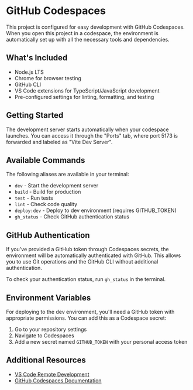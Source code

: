 # GitHub Codespaces

This project is configured for easy development with GitHub Codespaces. When you open this project in a codespace, the environment is automatically set up with all the necessary tools and dependencies.

## What's Included

- Node.js LTS
- Chrome for browser testing
- GitHub CLI
- VS Code extensions for TypeScript/JavaScript development
- Pre-configured settings for linting, formatting, and testing

## Getting Started

The development server starts automatically when your codespace launches. You can access it through the "Ports" tab, where port 5173 is forwarded and labeled as "Vite Dev Server".

## Available Commands

The following aliases are available in your terminal:

- `dev` - Start the development server
- `build` - Build for production
- `test` - Run tests
- `lint` - Check code quality
- `deploy:dev` - Deploy to dev environment (requires GITHUB_TOKEN)
- `gh_status` - Check GitHub authentication status

## GitHub Authentication

If you've provided a GitHub token through Codespaces secrets, the environment will be automatically authenticated with GitHub. This allows you to use Git operations and the GitHub CLI without additional authentication.

To check your authentication status, run `gh_status` in the terminal.

## Environment Variables

For deploying to the dev environment, you'll need a GitHub token with appropriate permissions. You can add this as a Codespace secret:

1. Go to your repository settings
2. Navigate to Codespaces
3. Add a new secret named `GITHUB_TOKEN` with your personal access token

## Additional Resources

- [VS Code Remote Development](https://code.visualstudio.com/docs/remote/remote-overview)
- [GitHub Codespaces Documentation](https://docs.github.com/en/codespaces)